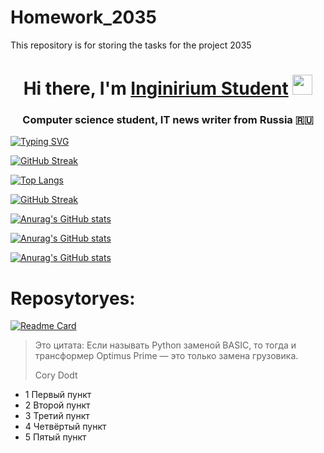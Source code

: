 # Homework_2035
This repository is for storing the tasks for the project 2035
<h1 align="center">Hi there, I'm <a href="https://inginirium.ru/" target="_blank">Inginirium Student</a> 
<img src="https://github.com/blackcater/blackcater/raw/main/images/Hi.gif" height="32"/></h1>
<h3 align="center">Computer science student, IT news writer from Russia 🇷🇺</h3>

<!---Пример кода-->
[![Typing SVG](https://readme-typing-svg.demolab.com?font=Times+New+Roman&size=24&pause=1000&width=435&lines=Computer+science+student+from+Russia)](https://git.io/typing-svg)

[![GitHub Streak](https://github-readme-streak-stats.herokuapp.com/?user=QuadDarv1ne)](https://git.io/streak-stats)

<!---Для компактной версии-->
[![Top Langs](https://github-readme-stats.vercel.app/api/top-langs/?username=QuadDarv1ne&layout=compact)](https://github.com/anuraghazra/github-readme-stats)

[![GitHub Streak](https://github-readme-streak-stats.herokuapp.com/?user=DenverCoder1)](https://git.io/streak-stats)

[![Anurag's GitHub stats](https://github-readme-stats.vercel.app/api?username=QuadDarv1ne&theme=tokyonight&show_icons=true)](https://github.com/anuraghazra/github-readme-stats)

[![Anurag's GitHub stats](https://github-readme-stats.vercel.app/api?username=QuadDarv1ne&theme=discord_old_blurple&show_icons=true)](https://github.com/anuraghazra/github-readme-stats)

[![Anurag's GitHub stats](https://github-readme-stats.vercel.app/api?username=QuadDarv1ne&theme=nonet&show_icons=true)](https://github.com/anuraghazra/github-readme-stats)

# Reposytoryes:
[![Readme Card](https://github-readme-stats.vercel.app/api/pin/?username=QuadDarv1ne&repo=sfml-vscode)](https://github.com/QuadDarv1ne/sfml-vscode)

> Это цитата: Если называть Python заменой BASIC, то тогда и трансформер Optimus Prime — это только замена грузовика.
>
> Cory Dodt

- 1 Первый пункт
- 2 Второй пункт
- 3 Третий пункт
- 4 Четвёртый пункт
- 5 Пятый пункт
